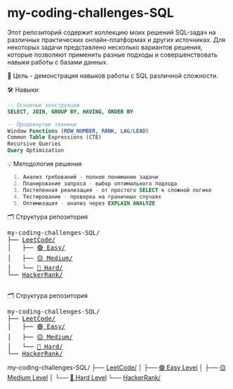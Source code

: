 # my-coding-challenges-SQL
Этот репозиторий содержит коллекцию моих решений SQL-задач на различных практических онлайн-платформах и других источниках. Для некоторых задачи представлено несколько вариантов решения, которые позволяют применить разные подходы и совершенствовать навыки работы с базами данных.

🎯 Цель - демонстрация навыков работы с SQL различной сложности.

🛠 Навыки:
```sql
-- Основные конструкции
SELECT, JOIN, GROUP BY, HAVING, ORDER BY

-- Продвинутые техники
Window Functions (ROW_NUMBER, RANK, LAG/LEAD)
Common Table Expressions (CTE)
Recursive Queries
Query Optimization
```
💡 Методология решения
```sql
  1. Анализ требований - полное понимание задачи
  2. Планирование запроса - выбор оптимального подхода
  3. Постепенная реализация - от простого SELECT к сложной логике
  4. Тестирование - проверка на граничных случаях
  5. Оптимизация - анализ через EXPLAIN ANALYZE
```
🗂️ Структура репозитория
<pre>
my-coding-challenges-SQL/
├── <a href="LeetCode/">LeetCode/</a>
│   ├── <a href="LeetCode/%F0%9F%9F%A2%20Easy">🟢 Easy/</a>
│   ├── <a href="LeetCode/%F0%9F%9F%A1%20Medium">🟡 Medium/</a> 
│   └── <a href="LeetCode/%F0%9F%94%B4%20Hard">🔴 Hard/</a>
└── <a href="HackerRank/">HackerRank/</a>
 </pre>

🗂️ Структура репозитория
<pre>
my-coding-challenges-SQL/
├── <a href="LeetCode/">LeetCode/</a>
│   ├── <a href="LeetCode/%F0%9F%9F%A2%20Easy">🟢 Easy/</a>
│   ├── <a href="LeetCode/%F0%9F%9F%A1%20Medium">🟡 Medium/</a> 
│   └── <a href="LeetCode/%F0%9F%94%B4%20Hard">🔴 Hard/</a>
└── <a href="HackerRank/">HackerRank/</a>
</pre>





my-coding-challenges-SQL/
├── [LeetCode/](LeetCode/)
│   ├── [🟢 Easy Level](LeetCode/%🟢%Easy/)
│   ├── [🟡 Medium Level](LeetCode/%🟡%Medium/)
│   └── [🔴 Hard Level](LeetCode/%🔴%Hard/)
└── [HackerRank/](HackerRank/)

